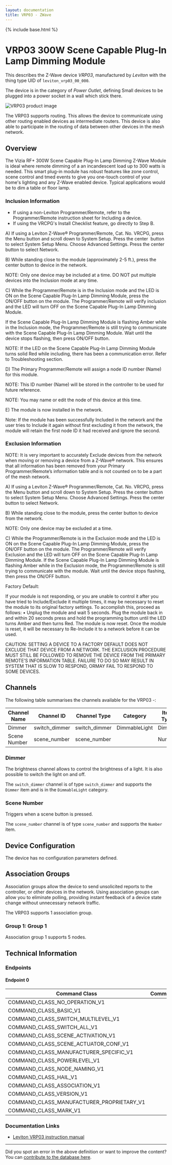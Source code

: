 ```yaml
---
layout: documentation
title: VRP03 - ZWave
---
```


{% include base.html %}

# VRP03 300W Scene Capable Plug-In Lamp Dimming Module
This describes the Z-Wave device *VRP03*, manufactured by *Leviton* with the thing type UID of ```leviton_vrp03_00_000```.

The device is in the category of *Power Outlet*, defining Small devices to be plugged into a power socket in a wall which stick there.

![VRP03 product image](https://opensmarthouse.org/zwavedatabase/269/image/)


The VRP03 supports routing. This allows the device to communicate using other routing enabled devices as intermediate routers.  This device is also able to participate in the routing of data between other devices in the mesh network.

## Overview

The Vizia RF+ 300W Scene Capable Plug-In Lamp Dimming Z-Wave Module is ideal where remote dimming of a an incandescent load up to 300 watts is needed. This smart plug-in module has robust features like zone control, scene control and tmed events to give you one-touch control of your home's lighting and any Z-Wave enabled device. Typical applications would be to dim a table or floor lamp.

### Inclusion Information

  * If using a non-Leviton Programmer/Remote, refer to the Programmer/Remote instruction sheet for Including a device.
  * If using the VRCPG's Install Checklist feature, go directly to Step B.

A) If using a Leviton Z-Wave® Programmer/Remote, Cat. No. VRCPG, press the Menu button and scroll down to System Setup. Press the center  button to select System Setup Menu. Choose Advanced Settings. Press the center button to select Network.

B) While standing close to the module (approximately 2-5 ft.), press the center button to <Include> device in the network. 

NOTE: Only one device may be included at a time. DO NOT put multiple devices into the Inclusion mode at any time.

C) While the Programmer/Remote is in the Inclusion mode and the LED is ON on the Scene Capable Plug-In Lamp Dimming Module, press the ON/OFF button on the module. The Programmer/Remote will verify inclusion and the LED will turn OFF on the Scene Capable Plug-In Lamp Dimming Module.

If the Scene Capable Plug-In Lamp Dimming Module is flashing Amber while in the Inclusion mode, the Programmer/Remote is still trying to communicate with the Scene Capable Plug-In Lamp Dimming Module. Wait until the device stops flashing, then press ON/OFF button.

NOTE: If the LED on the Scene Capable Plug-In Lamp Dimming Module turns solid Red while including, there has been a communication error. Refer to Troubleshooting section.

D) The Primary Programmer/Remote will assign a node ID number (Name) for this module.

NOTE: This ID number (Name) will be stored in the controller to be used for future reference.

NOTE: You may name or edit the node of this device at this time.

E) The module is now installed in the network.

Note: If the module has been successfully Included in the network and the user tries to Include it again without first excluding it from the network, the module will retain the first node ID it had received and ignore the second.

### Exclusion Information

NOTE: It is very important to accurately Exclude devices from the network when moving or removing a device from a Z-Wave® network. This ensures that all information has been removed from your Primary Programmer/Remote’s information table and is not counted on to be a part of the mesh network.

A) If using a Leviton Z-Wave® Programmer/Remote, Cat. No. VRCPG, press the Menu button and scroll down to System Setup. Press the center button to select System Setup Menu. Choose Advanced Settings. Press the center button to select Network.

B) While standing close to the module, press the center button to <Exclude> device from the network.

NOTE: Only one device may be excluded at a time.

C) While the Programmer/Remote is in the Exclusion mode and the LED is ON on the Scene Capable Plug-In Lamp Dimming Module, press the ON/OFF button on the module. The Programmer/Remote will verify Exclusion and the LED will turn OFF on the Scene Capable Plug-In Lamp Dimming Module. If the Scene Capable Plug-In Lamp Dimming Module is flashing Amber while in the Exclusion mode, the Programmer/Remote is still trying to communicate with the module. Wait until the device stops flashing, then press the ON/OFF button.

Factory Default:

If your module is not responding, or you are unable to control it after you have tried to Include/Exclude it multiple times, it may be necessary to reset the module to its original factory settings. To accomplish this, proceed as follows: • Unplug the module and wait 5 seconds. Plug the module back in and within 20 seconds press and hold the programming button until the LED turns Amber and then turns Red. The module is now reset. Once the module is reset, it will be necessary to Re-Include it to a network before it can be used.

CAUTION: SETTING A DEVICE TO A FACTORY DEFAULT DOES NOT EXCLUDE THAT DEVICE FROM A NETWORK. THE EXCLUSION PROCEDURE MUST STILL BE FOLLOWED TO REMOVE THE DEVICE FROM THE PRIMARY REMOTE’S INFORMATION TABLE. FAILURE TO DO SO MAY RESULT IN SYSTEM THAT IS SLOW TO RESPOND, ORMAY FAIL TO RESPOND TO SOME DEVICES.

## Channels

The following table summarises the channels available for the VRP03 -:

| Channel Name | Channel ID | Channel Type | Category | Item Type |
|--------------|------------|--------------|----------|-----------|
| Dimmer | switch_dimmer | switch_dimmer | DimmableLight | Dimmer | 
| Scene Number | scene_number | scene_number |  | Number | 

### Dimmer
The brightness channel allows to control the brightness of a light.
            It is also possible to switch the light on and off.

The ```switch_dimmer``` channel is of type ```switch_dimmer``` and supports the ```Dimmer``` item and is in the ```DimmableLight``` category.

### Scene Number
Triggers when a scene button is pressed.

The ```scene_number``` channel is of type ```scene_number``` and supports the ```Number``` item.



## Device Configuration

The device has no configuration parameters defined.

## Association Groups

Association groups allow the device to send unsolicited reports to the controller, or other devices in the network. Using association groups can allow you to eliminate polling, providing instant feedback of a device state change without unnecessary network traffic.

The VRP03 supports 1 association group.

### Group 1: Group 1


Association group 1 supports 5 nodes.

## Technical Information

### Endpoints

#### Endpoint 0

| Command Class | Comment |
|---------------|---------|
| COMMAND_CLASS_NO_OPERATION_V1| |
| COMMAND_CLASS_BASIC_V1| |
| COMMAND_CLASS_SWITCH_MULTILEVEL_V1| |
| COMMAND_CLASS_SWITCH_ALL_V1| |
| COMMAND_CLASS_SCENE_ACTIVATION_V1| |
| COMMAND_CLASS_SCENE_ACTUATOR_CONF_V1| |
| COMMAND_CLASS_MANUFACTURER_SPECIFIC_V1| |
| COMMAND_CLASS_POWERLEVEL_V1| |
| COMMAND_CLASS_NODE_NAMING_V1| |
| COMMAND_CLASS_HAIL_V1| |
| COMMAND_CLASS_ASSOCIATION_V1| |
| COMMAND_CLASS_VERSION_V1| |
| COMMAND_CLASS_MANUFACTURER_PROPRIETARY_V1| |
| COMMAND_CLASS_MARK_V1| |

### Documentation Links

* [Leviton VRP03 instruction manual](https://www.opensmarthouse.org/zwavedatabase/269/Ins-VRP03-1L.pdf)

---

Did you spot an error in the above definition or want to improve the content?
You can [contribute to the database here](https://www.opensmarthouse.org/zwavedatabase/269).
